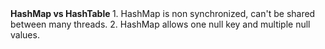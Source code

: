 <b>
HashMap vs HashTable
</b>
1. HashMap is non synchronized, can't be shared between many threads.
2. HashMap allows one null key and multiple null values.

